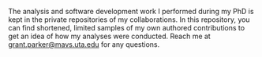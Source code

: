 The analysis and software development work I performed during my PhD is kept in the
private repositories of my collaborations.  In this repository, you can find shortened,
limited samples of my own authored contributions to get an idea of how my 
analyses were conducted.   Reach me at grant.parker@mavs.uta.edu for any questions.